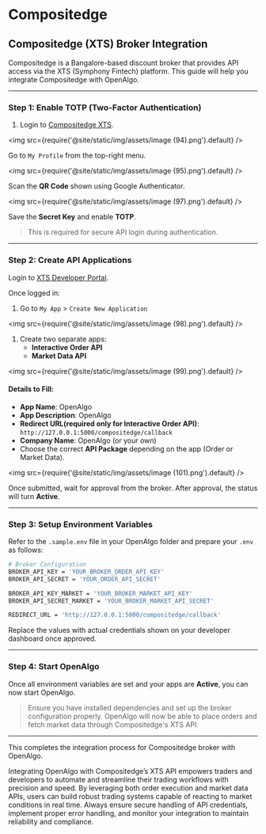 # Compositedge

## Compositedge (XTS) Broker Integration

Compositedge is a Bangalore-based discount broker that provides API access via the XTS (Symphony Fintech) platform. This guide will help you integrate Compositedge with OpenAlgo.

***

### Step 1: Enable TOTP (Two-Factor Authentication)

1. Login to [Compositedge XTS](https://xts.compositedge.com/#!/app).

<img
  src={require('@site/static/img/assets/image (94).png').default}
/>

Go to `My Profile` from the top-right menu.

<img
  src={require('@site/static/img/assets/image (95).png').default}
/>

Scan the **QR Code** shown using Google Authenticator.

<img
  src={require('@site/static/img/assets/image (97).png').default}
/>

Save the **Secret Key** and enable **TOTP**.

> This is required for secure API login during authentication.



***

### Step 2: Create API Applications

Login to [XTS Developer Portal](https://xts.compositedge.com/dashboard#!/login).

Once logged in:

1. Go to `My App` > `Create New Application`

<img
  src={require('@site/static/img/assets/image (98).png').default}
/>

1. Create two separate apps:
   * **Interactive Order API**
   * **Market Data API**

<img
  src={require('@site/static/img/assets/image (99).png').default}
/>

#### Details to Fill:

* **App Name**: OpenAlgo
* **App Description**: OpenAlgo
* **Redirect URL(required only for Interactive Order API)**: `http://127.0.0.1:5000/compositedge/callback`
* **Company Name**: OpenAlgo (or your own)
* Choose the correct **API Package** depending on the app (Order or Market Data).

<img
  src={require('@site/static/img/assets/image (101).png').default}
/>

Once submitted, wait for approval from the broker. After approval, the status will turn **Active**.

***

### Step 3: Setup Environment Variables

Refer to the `.sample.env` file in your OpenAlgo folder and prepare your `.env` as follows:

```bash
# Broker Configuration
BROKER_API_KEY = 'YOUR_BROKER_ORDER_API_KEY'
BROKER_API_SECRET = 'YOUR_ORDER_API_SECRET'

BROKER_API_KEY_MARKET = 'YOUR_BROKER_MARKET_API_KEY'
BROKER_API_SECRET_MARKET = 'YOUR_BROKER_MARKET_API_SECRET'

REDIRECT_URL = 'http://127.0.0.1:5000/compositedge/callback'
```

Replace the values with actual credentials shown on your developer dashboard once approved.

***

### Step 4: Start OpenAlgo

Once all environment variables are set and your apps are **Active**, you can now start OpenAlgo.

> Ensure you have installed dependencies and set up the broker configuration properly. OpenAlgo will now be able to place orders and fetch market data through Compositedge's XTS API.

***



This completes the integration process for Compositedge broker with OpenAlgo.

Integrating OpenAlgo with Compositedge’s XTS API empowers traders and developers to automate and streamline their trading workflows with precision and speed. By leveraging both order execution and market data APIs, users can build robust trading systems capable of reacting to market conditions in real time. Always ensure secure handling of API credentials, implement proper error handling, and monitor your integration to maintain reliability and compliance.
